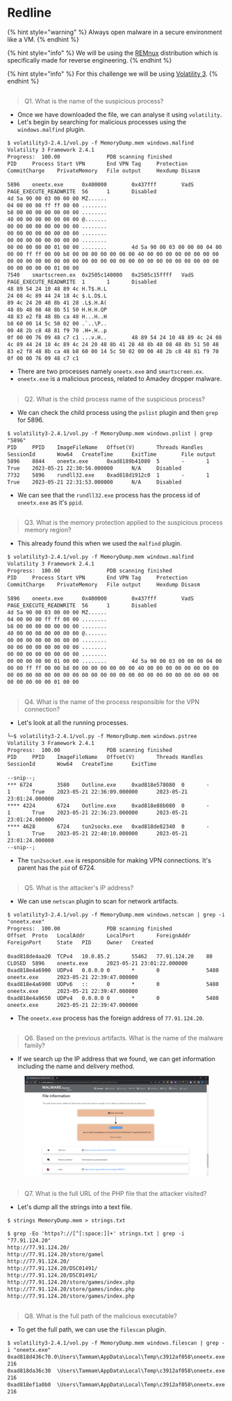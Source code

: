 # Redline

{% hint style="warning" %}
Always open malware in a secure environment like a VM.
{% endhint %}

{% hint style="info" %}
We will be using the [REMnux](https://remnux.org/) distribution which is specifically made for reverse engineering.
{% endhint %}

{% hint style="info" %}
For this challenge we will be using [Volatility 3](https://www.volatilityfoundation.org/releases-vol3).
{% endhint %}

##

> Q1. What is the name of the suspicious process?

* Once we have downloaded the file, we can analyse it using `volatility`.
* Let's begin by searching for malicious processes using the `windows.malfind` plugin.

```
$ volatility3-2.4.1/vol.py -f MemoryDump.mem windows.malfind
Volatility 3 Framework 2.4.1
Progress:  100.00               PDB scanning finished                                                                                              
PID     Process Start VPN       End VPN Tag     Protection      CommitCharge    PrivateMemory   File output     Hexdump Disasm

5896    oneetx.exe      0x400000        0x437fff        VadS    PAGE_EXECUTE_READWRITE  56      1       Disabled
4d 5a 90 00 03 00 00 00 MZ......
04 00 00 00 ff ff 00 00 ........
b8 00 00 00 00 00 00 00 ........
40 00 00 00 00 00 00 00 @.......
00 00 00 00 00 00 00 00 ........
00 00 00 00 00 00 00 00 ........
00 00 00 00 00 00 00 00 ........
00 00 00 00 00 01 00 00 ........        4d 5a 90 00 03 00 00 00 04 00 00 00 ff ff 00 00 b8 00 00 00 00 00 00 00 40 00 00 00 00 00 00 00 00 00 00 00 00 00 00 00 00 00 00 00 00 00 00 00 00 00 00 00 00 00 00 00 00 00 00 00 00 01 00 00
7540    smartscreen.ex  0x2505c140000   0x2505c15ffff   VadS    PAGE_EXECUTE_READWRITE  1       1       Disabled
48 89 54 24 10 48 89 4c H.T$.H.L
24 08 4c 89 44 24 18 4c $.L.D$.L
89 4c 24 20 48 8b 41 28 .L$.H.A(
48 8b 48 08 48 8b 51 50 H.H.H.QP
48 83 e2 f8 48 8b ca 48 H...H..H
b8 60 00 14 5c 50 02 00 .`..\P..
00 48 2b c8 48 81 f9 70 .H+.H..p
0f 00 00 76 09 48 c7 c1 ...v.H..        48 89 54 24 10 48 89 4c 24 08 4c 89 44 24 18 4c 89 4c 24 20 48 8b 41 28 48 8b 48 08 48 8b 51 50 48 83 e2 f8 48 8b ca 48 b8 60 00 14 5c 50 02 00 00 48 2b c8 48 81 f9 70 0f 00 00 76 09 48 c7 c1                               
```

* There are two processes namely `oneetx.exe` and `smartscreen.ex`.
* `oneetx.exe` is a malicious process, related to Amadey dropper malware.

##

> Q2. What is the child process name of the suspicious process?

* We can check the child process using the `pslist` plugin and then `grep` for 5896.

```
$ volatility3-2.4.1/vol.py -f MemoryDump.mem windows.pslist | grep "5896"
PID     PPID    ImageFileName   Offset(V)       Threads Handles SessionId       Wow64   CreateTime      ExitTime        File output
5896    8844    oneetx.exe      0xad8189b41080  5       -       1       True    2023-05-21 22:30:56.000000      N/A     Disabled
7732    5896    rundll32.exe    0xad818d1912c0  1       -       1       True    2023-05-21 22:31:53.000000      N/A     Disabled
```

* We can see that the `rundll32.exe` process has the process id of `oneetx.exe` as it's `ppid`.

##

> Q3. What is the memory protection applied to the suspicious process memory region?

* This already found this when we used the `malfind` plugin.

```
$ volatility3-2.4.1/vol.py -f MemoryDump.mem windows.malfind
Volatility 3 Framework 2.4.1
Progress:  100.00               PDB scanning finished                                                                                              
PID     Process Start VPN       End VPN Tag     Protection      CommitCharge    PrivateMemory   File output     Hexdump Disasm

5896    oneetx.exe      0x400000        0x437fff        VadS    PAGE_EXECUTE_READWRITE  56      1       Disabled
4d 5a 90 00 03 00 00 00 MZ......
04 00 00 00 ff ff 00 00 ........
b8 00 00 00 00 00 00 00 ........
40 00 00 00 00 00 00 00 @.......
00 00 00 00 00 00 00 00 ........
00 00 00 00 00 00 00 00 ........
00 00 00 00 00 00 00 00 ........
00 00 00 00 00 01 00 00 ........        4d 5a 90 00 03 00 00 00 04 00 00 00 ff ff 00 00 b8 00 00 00 00 00 00 00 40 00 00 00 00 00 00 00 00 00 00 00 00 00 00 00 00 00 00 00 00 00 00 00 00 00 00 00 00 00 00 00 00 00 00 00 00 01 00 00
```

##

> Q4. What is the name of the process responsible for the VPN connection?

* Let's look at all the running processes.

```
└─$ volatility3-2.4.1/vol.py -f MemoryDump.mem windows.pstree              
Volatility 3 Framework 2.4.1
Progress:  100.00               PDB scanning finished                        
PID     PPID    ImageFileName   Offset(V)       Threads Handles SessionId       Wow64   CreateTime      ExitTime

--snip--;
*** 6724        3580    Outline.exe     0xad818e578080  0       -       1       True    2023-05-21 22:36:09.000000      2023-05-21 23:01:24.000000 
**** 4224       6724    Outline.exe     0xad818e88b080  0       -       1       True    2023-05-21 22:36:23.000000      2023-05-21 23:01:24.000000 
**** 4628       6724    tun2socks.exe   0xad818de82340  0       -       1       True    2023-05-21 22:40:10.000000      2023-05-21 23:01:24.000000 
--snip--;
```

* The `tun2socket.exe` is responsible for making VPN connections. It's parent has the `pid` of 6724.

##

> Q5. What is the attacker's IP address?

* We can use `netscan` plugin to scan for network artifacts.

```
$ volatility3-2.4.1/vol.py -f MemoryDump.mem windows.netscan | grep -i "oneetx.exe"
Progress:  100.00               PDB scanning finished                     
Offset  Proto   LocalAddr       LocalPort       ForeignAddr     ForeignPort     State   PID     Owner   Created

0xad818de4aa20  TCPv4   10.0.85.2       55462   77.91.124.20    80      CLOSED  5896    oneetx.exe      2023-05-21 23:01:22.000000 
0xad818e4a6900  UDPv4   0.0.0.0 0       *       0               5480    oneetx.exe      2023-05-21 22:39:47.000000 
0xad818e4a6900  UDPv6   ::      0       *       0               5480    oneetx.exe      2023-05-21 22:39:47.000000 
0xad818e4a9650  UDPv4   0.0.0.0 0       *       0               5480    oneetx.exe      2023-05-21 22:39:47.000000 
```

* The `oneetx.exe` process has the foreign address of `77.91.124.20`.

##

> Q6. Based on the previous artifacts. What is the name of the malware family?

* If we search up the IP address that we found, we can get information including the name and delivery method.&#x20;

<figure><img src="../.gitbook/assets/redline stealer.png" alt=""><figcaption></figcaption></figure>

##

> Q7. What is the full URL of the PHP file that the attacker visited?

* Let's dump all the strings into a text file.

```
$ strings MemoryDump.mem > strings.txt    
```

```
$ grep -Eo 'https?://[^[:space:]]+' strings.txt | grep -i "77.91.124.20"
http://77.91.124.20/
http://77.91.124.20/store/gamel
http://77.91.124.20/
http://77.91.124.20/DSC01491/
http://77.91.124.20/DSC01491/
http://77.91.124.20/store/games/index.php
http://77.91.124.20/store/games/index.php
http://77.91.124.20/store/games/index.php
```

##

> Q8. What is the full path of the malicious executable?

* To get the full path, we can use the `filescan` plugin.

```
$ volatility3-2.4.1/vol.py -f MemoryDump.mem windows.filescan | grep -i "oneetx.exe"
0xad818d436c70.0\Users\Tammam\AppData\Local\Temp\c3912af058\oneetx.exe  216
0xad818da36c30  \Users\Tammam\AppData\Local\Temp\c3912af058\oneetx.exe  216
0xad818ef1a0b0  \Users\Tammam\AppData\Local\Temp\c3912af058\oneetx.exe  216
```

